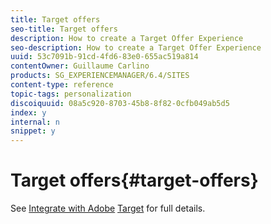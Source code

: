 ```yaml
---
title: Target offers
seo-title: Target offers
description: How to create a Target Offer Experience
seo-description: How to create a Target Offer Experience
uuid: 53c7091b-91cd-4fd6-83e0-655ac519a814
contentOwner: Guillaume Carlino
products: SG_EXPERIENCEMANAGER/6.4/SITES
content-type: reference
topic-tags: personalization
discoiquuid: 08a5c920-8703-45b8-8f82-0cfb049ab5d5
index: y
internal: n
snippet: y
---
```


# Target offers{#target-offers}

See [Integrate with Adobe](../../../sites/administering/using/target.md) [Target](../../../sites/administering/using/target.md) for full details.
